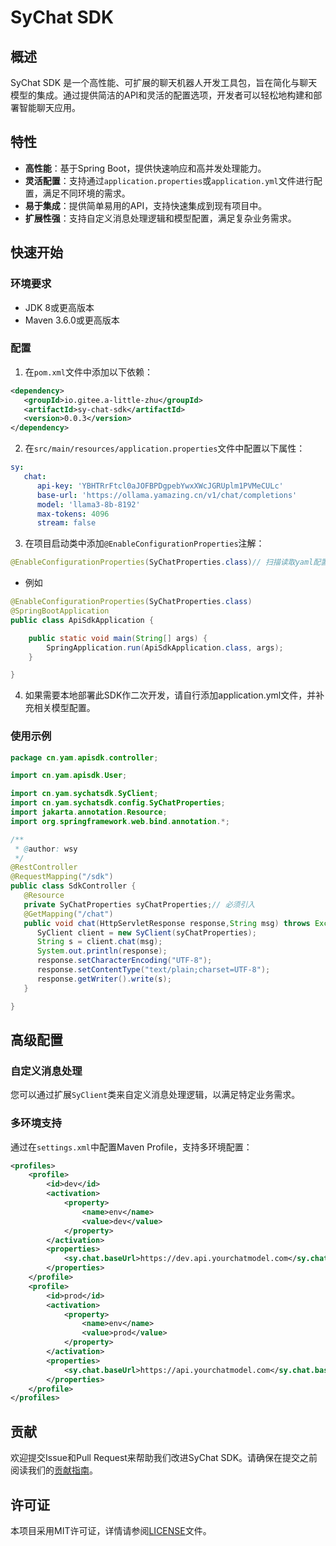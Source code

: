 
# SyChat SDK

## 概述

SyChat SDK 是一个高性能、可扩展的聊天机器人开发工具包，旨在简化与聊天模型的集成。通过提供简洁的API和灵活的配置选项，开发者可以轻松地构建和部署智能聊天应用。

## 特性

- **高性能**：基于Spring Boot，提供快速响应和高并发处理能力。
- **灵活配置**：支持通过`application.properties`或`application.yml`文件进行配置，满足不同环境的需求。
- **易于集成**：提供简单易用的API，支持快速集成到现有项目中。
- **扩展性强**：支持自定义消息处理逻辑和模型配置，满足复杂业务需求。

## 快速开始

### 环境要求

- JDK 8或更高版本
- Maven 3.6.0或更高版本


### 配置
1. 在`pom.xml`文件中添加以下依赖：
```xml
<dependency>
   <groupId>io.gitee.a-little-zhu</groupId>
   <artifactId>sy-chat-sdk</artifactId>
   <version>0.0.3</version>
</dependency>
```

2. 在`src/main/resources/application.properties`文件中配置以下属性：
```yaml
sy:
   chat:
      api-key: 'YBHTRrFtcl0aJOFBPDgpebYwxXWcJGRUplm1PVMeCULc'
      base-url: 'https://ollama.yamazing.cn/v1/chat/completions'
      model: 'llama3-8b-8192'
      max-tokens: 4096
      stream: false
```
3. 在项目启动类中添加`@EnableConfigurationProperties`注解：

```java
@EnableConfigurationProperties(SyChatProperties.class)// 扫描读取yaml配置
```
- 例如
```java
@EnableConfigurationProperties(SyChatProperties.class)
@SpringBootApplication
public class ApiSdkApplication {

    public static void main(String[] args) {
        SpringApplication.run(ApiSdkApplication.class, args);
    }

}
```
4. 如果需要本地部署此SDK作二次开发，请自行添加application.yml文件，并补充相关模型配置。
### 使用示例

```java
package cn.yam.apisdk.controller;

import cn.yam.apisdk.User;

import cn.yam.sychatsdk.SyClient;
import cn.yam.sychatsdk.config.SyChatProperties;
import jakarta.annotation.Resource;
import org.springframework.web.bind.annotation.*;

/**
 * @author: wsy
 */
@RestController
@RequestMapping("/sdk")
public class SdkController {
   @Resource
   private SyChatProperties syChatProperties;// 必须引入
   @GetMapping("/chat")
   public void chat(HttpServletResponse response,String msg) throws Exception {
      SyClient client = new SyClient(syChatProperties);
      String s = client.chat(msg);
      System.out.println(response);
      response.setCharacterEncoding("UTF-8");
      response.setContentType("text/plain;charset=UTF-8");
      response.getWriter().write(s);
   }

}
```
## 高级配置

### 自定义消息处理

您可以通过扩展`SyClient`类来自定义消息处理逻辑，以满足特定业务需求。

### 多环境支持

通过在`settings.xml`中配置Maven Profile，支持多环境配置：

```xml
<profiles>
    <profile>
        <id>dev</id>
        <activation>
            <property>
                <name>env</name>
                <value>dev</value>
            </property>
        </activation>
        <properties>
            <sy.chat.baseUrl>https://dev.api.yourchatmodel.com</sy.chat.baseUrl>
        </properties>
    </profile>
    <profile>
        <id>prod</id>
        <activation>
            <property>
                <name>env</name>
                <value>prod</value>
            </property>
        </activation>
        <properties>
            <sy.chat.baseUrl>https://api.yourchatmodel.com</sy.chat.baseUrl>
        </properties>
    </profile>
</profiles>
```

## 贡献

欢迎提交Issue和Pull Request来帮助我们改进SyChat SDK。请确保在提交之前阅读我们的[贡献指南](CONTRIBUTING.md)。

## 许可证

本项目采用MIT许可证，详情请参阅[LICENSE](LICENSE)文件。
